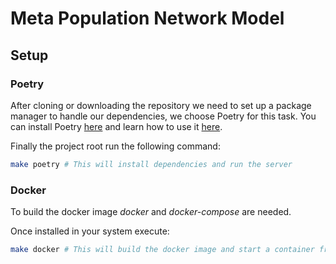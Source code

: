 # Meta Population Network Model

## Setup

### Poetry

After cloning or downloading the repository we need to set up a package manager to handle our dependencies, we choose Poetry for this task. You can install Poetry [here](https://python-poetry.org/docs/) and learn how to use it [here](https://python-poetry.org/docs/basic-usage/).

Finally the project root run the following command:

```bash
make poetry # This will install dependencies and run the server
```

### Docker

To build the docker image _docker_ and _docker-compose_ are needed.

Once installed in your system execute:

```bash
make docker # This will build the docker image and start a container from it
```
